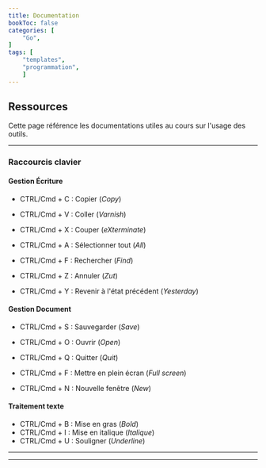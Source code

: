 ```yaml
--- 
title: Documentation
bookToc: false
categories: [
    "Go",
]
tags: [
    "templates",
    "programmation",
    ]
---
```


## Ressources

Cette page référence les documentations utiles au cours sur l'usage des outils. 

-------------------------

### Raccourcis clavier 

#### Gestion Écriture
- CTRL/Cmd + C : Copier (*Copy*)
- CTRL/Cmd + V : Coller (*Varnish*)
- CTRL/Cmd + X : Couper (*eXterminate*)

- CTRL/Cmd + A : Sélectionner tout (*All*)
- CTRL/Cmd + F : Rechercher (*Find*)

- CTRL/Cmd + Z : Annuler (*Zut*)
- CTRL/Cmd + Y : Revenir à l'état précédent (*Yesterday*)

#### Gestion Document
- CTRL/Cmd + S : Sauvegarder (*Save*)
- CTRL/Cmd + O : Ouvrir (*Open*)
- CTRL/Cmd + Q : Quitter (*Quit*)

- CTRL/Cmd + F : Mettre en plein écran (*Full screen*)
- CTRL/Cmd + N : Nouvelle fenêtre (*New*)
#### Traitement texte 
- CTRL/Cmd + B : Mise en gras (*Bold*)
- CTRL/Cmd + I : Mise en italique (*Italique*)
- CTRL/Cmd + U : Souligner (*Underline*)

-------------------------
-------------------------

<!--
### Commandes Terminal 

#### Navigation 

| Action  | Linux/MacOs  | Windows |
|---|---|---|
| où je suis  | `pwd` (*Print Working Directory*) | `cd` (*Current Directory*) |
| aller/ se deplacer  |  `cd chemin` (*Change Directory*) | `cd chemin` (*Change Directory*) |
| revenir en arrière  |  `cd ..`   | `cd ..` |
| lister les fichiers (avec meta information) |  `ls -l` ou `ll`  | `dir` |
| recherche dans les noms des fichiers |  `find ~ -name '*.md'` | `dir -s  *.md` |
| recherche dans les contenus des fichiers |  `grep site README.txt` | `findstr site .\README.md` (cherche le mot `site` dans le ficher `README.md` ) |

#### Gestion des fichiers

| Action  | Linux/MacOs  | Windows |
|---|---|---|
| déplacer un fichier (ex: deplacer fichier dans dossier parent) | `mv README.md ../`(*Move*) | `move README.md ../`  |
| supprimer un fichier | `rm README.md` (*Remove*) |`del README.md` (*Delete*)|
| afficher le contenu |`cat README.md` (*Concatenate*)| `gc README.md` (*Get-Content*) |
| créer un fichier vide | `touch README.md` ou `echo '' >> README.md` | `echo $null >> README.md` |
| créer un dossier | `mkdir newFolder` (*Make Dir*) | `mkdir newFolder` (*Make Dir*)  |
| supprimer un dossier vide | `rmdir newFolder` (*Remove dir*) | `rmdir newFolder` (*Remove dir*)  |
| copier un fichier | `cp README.md README2.md` (*Copy*) | `copy .\README.md .\README2.md`|
| copier un dossier | `cp -r content content2` (*Copy recursively*) | `Copy-Item -Path content -Destination content2 -Recurse`|

#### Astuces 

- tabulation : autocomplétion
- flèche du haut : historique des commandes
- CTRL + R : rechercher dans l’historique

- `clear` pour effacer les commandes affichées

- `&&` pour enchaîner les commandes
  - ex: ` echo "Hello!" && echo "World!"`
- `wc nom.extension` pour compter les noms (*WordCounter*)

--------------------
------------------

<!--
## Commandes Bash


- pour générer du texte : 

        echo "texte" ;

-----

- pour afficher le contenu d'une valeur : 

        texte='je suis une chose';
        echo ${texte}
        
PS : *Attention à ne pas insérer d'espace avant ou après le "=" de la valeur.*

----

- pour afficher le contenu d'une valeur dans du texte : 

        texte='je suis une chose';
        echo "je déclare que : ${texte}"
    

- pour générer du texte interactif : 

        read p 'Entrez votre nom : ' nom
        echo "Bonjour $nom !"
        
        
-----

- pour introduire une commande : 

        horaire=`date`
        echo "Aujourd'hui EST $horaire"

PS : *Ici la valeur "horaire" est une commande qui affiche le date*.

- autre exemple : 

        prison=`pwd`
        echo "Vous êtes coincé dans le dossier $prison"

PS: *pwd permet de savoir où je me trouve dans ma machine*.

----

- pour insérer des latences : 

        sleep *temps* ;

*soit pour une pause de 0,3 secondes, je note :* 
    
        sleep 0.3 ; 

----

- pour demander mon identité : 

        whoami; 

*étant donné que vous êtes sur une interface en ligne, il ne vous donnera aucune identité*

----

- pour ajouter une identité : 

        useradd
        
    ou la supprimer : 
    
        userrm

*de même ces commandes vont vous être refusées*

-----

- pour générer du texte inarrêtable : 

        yes "texte";

----

- pour effacer les écritures précédentes : 

        clear

----

- composer un programme d'écriture : 

        T[0]='texte1'
        T[1]='texte2'

        echo ${T[0]} ${T[1]}
    ou 

        T[0]='texte1'
        T[1]='texte2'

        echo ${T[*]}
        

----

- insérer des coupes : 

       T[0]='texte non coupé'

        echo ${T[0]}| cut -c1-5,9-15

--- 

- renverser l'écriture : 

        echo "Hello World" | rev


----


- script pour créer de l'interaction avec mon lecteur : 
    
        echo "Etes vous humain ou machine ?"
            select i in humain machine; do
                if [ "$i" = "humain" ]; then
                    echo "Bonjour";
                    sleep 0.9;
                    echo "soyons amis";
                    break
                elif [ "$i" = "machine" ]; then
                    echo "Bonjour camarade"
                    sleep 0.9;
                    echo "veux-tu m'aider à détruire les humains?"
                    break
                else
                    echo "je ne peux vous identifier"
                fi
        done

-----

- script enchâssé : 

                echo "Etes vous humain ou machine ?"
            select i in humain machine; do
                if [ "$i" = "humain" ]; then
                    echo "l'êtes vous vraiment ?";
                        select i in oui non; do
                            if [ "$i" = "oui" ]; then
                                echo "si vous êtiez humain vous douteriez... doutez-vous?";
                                    select i in oui non; do
                                        if [ "$i" = "oui" ]; then
                                            sleep 0.9;
                                            echo "alors bienvenu humain qui doute";
                                            break
                                        elif [ "$i" = "non" ]; then
                                            echo "Vous n'êtes pas honņête"
                                             sleep 0.9;
                                            echo "je vous exclu de cet espace"
                                            sleep 0.9;
                                            break
                                        else
                                        echo "la question était pourtant sans équivoque"
                                        fi
                                    done
                            elif [ "$i" = "non" ]; then
                                echo "je le savais"
                                sleep 0.9;
                                echo "bonjour machine qui veut être humain"
                                break
                            else
                                echo "vous ne coorpérez pas"
                            fi
                        done
                elif [ "$i" = "machine" ]; then
                    echo "Bonjour camarade"
                    sleep 0.9;
                    echo "veux-tu m'aider à détruire les humains?"
                    break
                else
                    echo "je ne peux vous identifier"
                fi
            done


----

- texte inarrêtable horizontal : 

        while true; 
       do printf "texte" $((RANDOM%1));
             for ((i=-0; i<$((RANDOM%128)); i++))
                   do printf " ";
                   done;
        sleep 0.2;

       done;

-------------
----------

### Zotero 

<iframe src="https://mmellet.github.io/FRA3826_2023/slides/Zotero.html" title="description" height="500" width="800" ></iframe>

<div style="text-align:center">
<a href="https://mmellet.github.io/FRA3826_2023/slides/Zotero.html" target="_blank">ouvrir dans mon navigateur</a>
</div>

-------------------------
-------------------------

<!--
## HedgeDoc 

[HedgeDoc](https://docs.hedgedoc.org/) est un espace pour l'écriture collaborative et synchrone. 

 
Cet espace se structure selon 2 espaces :

![](/images/hedge.png)

### ![](/images/writing.png) Espace d'édition 

![](/images/exwriting.png)

C'est dans cet espace que vous pourrez éditer. 

L'édition d'une note peut être effectuée via l'éditeur visuel :

![](/images/editor.png)

ou directement en Markdown dans le texte.


### ![](/images/visual.png) Espace de visualisation 

![](/images/exvisual.png)

Cet espace n'est pas éditable mais permet un rendu type web. 

### ![](/images/double.png) Double configuration

![](/images/exemple.png)

Afin de suivre en simultané le rendu de votre édition vous pouvez choisir la double configuration. 


### [Index des notes collaboratives](https://demo.hedgedoc.org/sl_ISH8hSDSCQ9TUQEDzQg?both)

L'index pour les prises de notes collaboratives se trouve [ici](https://demo.hedgedoc.org/sl_ISH8hSDSCQ9TUQEDzQg#).

-------------------------
-------------------------


### Markdown

Markdown est un langage sémantique. 

Voici les fondamentaux : 

#### Niveaux de titre 

Les niveaux de titre se notent avec l'utilisation du dièse : 

```

## Titre de niveau 2 

### Titre de niveau 3 

```

#### Italique et gras

```
- *italique*
- **gras** 
- ***gras italique***

```

#### Notes 

```
Voici mon texte^[une note de bas de page inline.]

Voici mon texte[^1] 

[^1]:Une note de bas de page avec appel et renvoi

```

#### Liens

```
[un lien vers une page Wikipédia](https://fr.wikipedia.org/wiki/Hyperlien)

```
 
#### Image

```
![Légende](https://tonpetitlook.com/wp-content/uploads/2017/05/nouveau-chaton-nouveau-defi-430442.png)
```

#### Tutoriel

<a href="https://www.arthurperret.fr/tutomd/" target="blank">Traduction en ligne par Arthur Perret</a>
					

-------------------------
-------------------------


### HedgeDoc 

[HedgeDoc](https://docs.hedgedoc.org/) est un espace pour l'écriture collaborative et synchrone. 

 
Cet espace se structure selon 2 espaces :

![](https://mmellet.github.io/FRA3826_2023/images/hedge.png)

#### ![](https://mmellet.github.io/FRA3826_2023/images/writing.png) Espace d'édition 

![](https://mmellet.github.io/FRA3826_2023/images/edition.png)

C'est dans cet espace que vous pourrez éditer. 

L'édition d'une note peut être effectuée via l'éditeur visuel :

![](https://mmellet.github.io/FRA3826_2023/images/editor.png)

ou directement en Markdown dans le texte.


#### ![](https://mmellet.github.io/FRA3826_2023/images/visual.png) Espace de visualisation 

![](https://mmellet.github.io/FRA3826_2023/images/visualisation.png)

Cet espace n'est pas éditable mais permet un rendu type web. 

#### ![](https://mmellet.github.io/FRA3826_2023/images/double.png) Double configuration

![](https://mmellet.github.io/FRA3826_2023/images/dual.png)

Afin de suivre en simultané le rendu de votre édition vous pouvez choisir la double configuration. 


-------------------------
-------------------------

### Stylo 

- [Documentation officielle](http://stylo-doc.ecrituresnumeriques.ca/fr_FR/#!index.md)

<iframe src="https://ia803205.us.archive.org/13/items/stylo-doc-fr/StyloDocFR.mp4" target="blank">Vidéo de démonstration</iframe>
-------------------------

-------------------------

### Hypothesis 

- [Astuces pour des annotations réussies](https://web.hypothes.is/annotation-tips-for-students/)

------------------
---------------------
